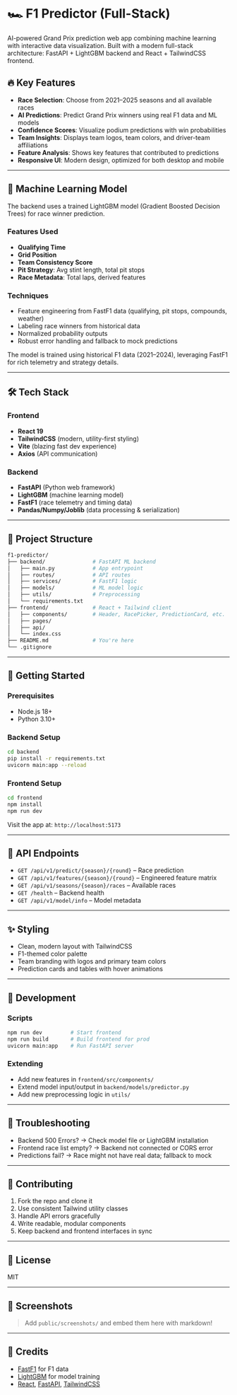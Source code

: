 # 🏎️ F1 Predictor (Full-Stack)

AI-powered Grand Prix prediction web app combining machine learning with interactive data visualization. Built with a modern full-stack architecture: FastAPI + LightGBM backend and React + TailwindCSS frontend.

## 🔥 Key Features

* **Race Selection**: Choose from 2021–2025 seasons and all available races
* **AI Predictions**: Predict Grand Prix winners using real F1 data and ML models
* **Confidence Scores**: Visualize podium predictions with win probabilities
* **Team Insights**: Displays team logos, team colors, and driver-team affiliations
* **Feature Analysis**: Shows key features that contributed to predictions
* **Responsive UI**: Modern design, optimized for both desktop and mobile

---

## 🧠 Machine Learning Model

The backend uses a trained LightGBM model (Gradient Boosted Decision Trees) for race winner prediction.

### Features Used

* **Qualifying Time**
* **Grid Position**
* **Team Consistency Score**
* **Pit Strategy**: Avg stint length, total pit stops
* **Race Metadata**: Total laps, derived features

### Techniques

* Feature engineering from FastF1 data (qualifying, pit stops, compounds, weather)
* Labeling race winners from historical data
* Normalized probability outputs
* Robust error handling and fallback to mock predictions

The model is trained using historical F1 data (2021–2024), leveraging FastF1 for rich telemetry and strategy details.

---

## 🛠️ Tech Stack

### Frontend

* **React 19**
* **TailwindCSS** (modern, utility-first styling)
* **Vite** (blazing fast dev experience)
* **Axios** (API communication)

### Backend

* **FastAPI** (Python web framework)
* **LightGBM** (machine learning model)
* **FastF1** (race telemetry and timing data)
* **Pandas/Numpy/Joblib** (data processing & serialization)

---

## 🧩 Project Structure

```bash
f1-predictor/
├── backend/               # FastAPI ML backend
│   ├── main.py            # App entrypoint
│   ├── routes/            # API routes
│   ├── services/          # FastF1 logic
│   ├── models/            # ML model logic
│   ├── utils/             # Preprocessing
│   └── requirements.txt
├── frontend/              # React + Tailwind client
│   ├── components/        # Header, RacePicker, PredictionCard, etc.
│   ├── pages/
│   ├── api/
│   └── index.css
├── README.md              # You're here
└── .gitignore
```

---

## 🚀 Getting Started

### Prerequisites

* Node.js 18+
* Python 3.10+

### Backend Setup

```bash
cd backend
pip install -r requirements.txt
uvicorn main:app --reload
```

### Frontend Setup

```bash
cd frontend
npm install
npm run dev
```

Visit the app at: `http://localhost:5173`

---

## 🔗 API Endpoints

* `GET /api/v1/predict/{season}/{round}` – Race prediction
* `GET /api/v1/features/{season}/{round}` – Engineered feature matrix
* `GET /api/v1/seasons/{season}/races` – Available races
* `GET /health` – Backend health
* `GET /api/v1/model/info` – Model metadata

---

## ✨ Styling

* Clean, modern layout with TailwindCSS
* F1-themed color palette
* Team branding with logos and primary team colors
* Prediction cards and tables with hover animations

---

## 🧪 Development

### Scripts

```bash
npm run dev         # Start frontend
npm run build       # Build frontend for prod
uvicorn main:app    # Run FastAPI server
```

### Extending

* Add new features in `frontend/src/components/`
* Extend model input/output in `backend/models/predictor.py`
* Add new preprocessing logic in `utils/`

---

## 🐛 Troubleshooting

* Backend 500 Errors? → Check model file or LightGBM installation
* Frontend race list empty? → Backend not connected or CORS error
* Predictions fail? → Race might not have real data; fallback to mock

---

## 🤝 Contributing

1. Fork the repo and clone it
2. Use consistent Tailwind utility classes
3. Handle API errors gracefully
4. Write readable, modular components
5. Keep backend and frontend interfaces in sync

---

## 📄 License

MIT

---

## 📸 Screenshots

> Add `public/screenshots/` and embed them here with markdown!

---

## 🙌 Credits

* [FastF1](https://theoehrly.github.io/Fast-F1/) for F1 data
* [LightGBM](https://lightgbm.readthedocs.io/) for model training
* [React](https://react.dev/), [FastAPI](https://fastapi.tiangolo.com/), [TailwindCSS](https://tailwindcss.com/)
